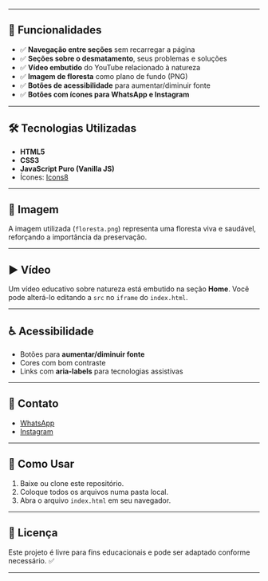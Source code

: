 
---

## 🔧 Funcionalidades

- ✅ **Navegação entre seções** sem recarregar a página
- ✅ **Seções sobre o desmatamento**, seus problemas e soluções
- ✅ **Vídeo embutido** do YouTube relacionado à natureza
- ✅ **Imagem de floresta** como plano de fundo (PNG)
- ✅ **Botões de acessibilidade** para aumentar/diminuir fonte
- ✅ **Botões com ícones para WhatsApp e Instagram**

---

## 🛠️ Tecnologias Utilizadas

- **HTML5**
- **CSS3**
- **JavaScript Puro (Vanilla JS)**
- Ícones: [Icons8](https://icons8.com)

---

## 📸 Imagem

A imagem utilizada (`floresta.png`) representa uma floresta viva e saudável, reforçando a importância da preservação.

---

## ▶️ Vídeo

Um vídeo educativo sobre natureza está embutido na seção **Home**. Você pode alterá-lo editando a `src` no `iframe` do `index.html`.

---

## ♿ Acessibilidade

- Botões para **aumentar/diminuir fonte**
- Cores com bom contraste
- Links com **aria-labels** para tecnologias assistivas

---

## 📲 Contato

- [WhatsApp](https://wa.me/419953413)
- [Instagram](https://www.instagram.com/torugohh?igsh=bncyZTJsc2x5eG91&utm_source=qr)

---

## 📌 Como Usar

1. Baixe ou clone este repositório.
2. Coloque todos os arquivos numa pasta local.
3. Abra o arquivo `index.html` em seu navegador.

---

## 📄 Licença

Este projeto é livre para fins educacionais e pode ser adaptado conforme necessário. ✅

---

